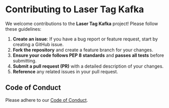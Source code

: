 # Contributing to Laser Tag Kafka

We welcome contributions to the **Laser Tag Kafka** project! Please follow these guidelines:

1. **Create an issue**: If you have a bug report or feature request, start by creating a GitHub issue.
2. **Fork the repository** and create a feature branch for your changes.
3. **Ensure your code follows PEP 8 standards** and **passes all tests** before submitting.
4. **Submit a pull request (PR)** with a detailed description of your changes.
5. **Reference** any related issues in your pull request.

## Code of Conduct  

Please adhere to our [Code of Conduct](CODE_OF_CONDUCT.md).
